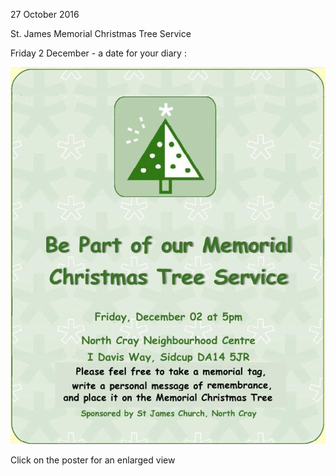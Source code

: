 27 October 2016

St. James Memorial Christmas Tree Service

Friday 2 December - a date for your diary :

[](http://www.northcrayresidents.org.uk/posters/poster62.pdf)

![Image](images/nm0114_1.gif)

Click on the poster for an enlarged view
